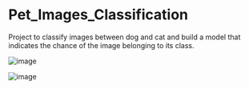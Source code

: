 # Pet_Images_Classification
Project to classify images between dog and cat and build a model that indicates the chance of the image belonging to its class.

![image](https://user-images.githubusercontent.com/49773277/110039540-2817b580-7d20-11eb-87fd-6c9aef6ba3d5.png)

![image](https://user-images.githubusercontent.com/49773277/110039567-2fd75a00-7d20-11eb-80d5-cd6476fd8507.png)
